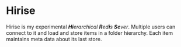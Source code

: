 # Hirise
Hirise is my experimental _**Hi**erarchical **R**ed**i**s **Se**ver_. Multiple users can connect to it and load and store items in a folder hierarchy. Each item maintains meta data about its last store.